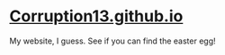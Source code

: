 # [Corruption13.github.io](Corruption13.github.io)

My website, I guess. See if you can find the easter egg!
